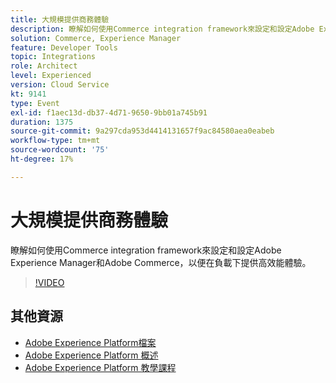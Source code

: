 ```yaml
---
title: 大規模提供商務體驗
description: 瞭解如何使用Commerce integration framework來設定和設定Adobe Experience Manager和Adobe Commerce，以便在負載下提供高效能體驗。
solution: Commerce, Experience Manager
feature: Developer Tools
topic: Integrations
role: Architect
level: Experienced
version: Cloud Service
kt: 9141
type: Event
exl-id: f1aec13d-db37-4d71-9650-9bb01a745b91
duration: 1375
source-git-commit: 9a297cda953d4414131657f9ac84580aea0eabeb
workflow-type: tm+mt
source-wordcount: '75'
ht-degree: 17%

---
```


# 大規模提供商務體驗

瞭解如何使用Commerce integration framework來設定和設定Adobe Experience Manager和Adobe Commerce，以便在負載下提供高效能體驗。

>[!VIDEO](https://video.tv.adobe.com/v/337582/?quality=12&learn=on&hidetitle=true)

## 其他資源

- [Adobe Experience Platform檔案](https://experienceleague.adobe.com/docs/experience-platform.html)
- [Adobe Experience Platform 概述](https://experienceleague.adobe.com/docs/experience-platform/landing/home.html?lang=zh-Hant)
- [Adobe Experience Platform 教學課程](https://experienceleague.adobe.com/docs/platform-learn/tutorials/overview.html?lang=zh-Hant)

